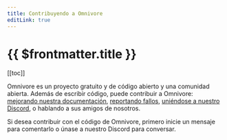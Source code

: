 ```yaml
---
title: Contribuyendo a Omnivore
editLink: true
---
```


# {{ $frontmatter.title }}

[[toc]]

Omnivore es un proyecto gratuito y de código abierto y una comunidad abierta. Además de escribir código, puede contribuir a Omnivore: [mejorando nuestra documentación](https://github.com/omnivore-app/docs.omnivore), [reportando fallos](https://github.com/omnivore-app/omnivore/issues), [uniéndose a nuestro Discord](https://discord.gg/h2z5rppzz9), o hablando a sus amigos de nosotros.

Si desea contribuir con el código de Omnivore, primero inicie un mensaje para comentarlo o únase a nuestro Discord para conversar.
